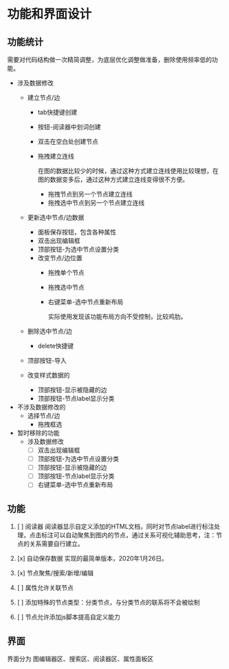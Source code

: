 # 功能和界面设计

## 功能统计

需要对代码结构做一次精简调整，为底层优化调整做准备，删除使用频率低的功能。

* 涉及数据修改
  * 建立节点/边
    * tab快捷键创建
    * 按钮-阅读器中划词创建
    * 双击在空白处创建节点
    * 拖拽建立连线

      在图的数据比较少的时候，通过这种方式建立连线使用比较理想，在图的数据变多后，通过这种方式建立连线变得很不方便。

      * 拖拽节点到另一个节点建立连线
      * 拖拽选中节点到另一个节点建立连线
  * 更新选中节点/边数据
    * 面板保存按钮，包含各种属性
    * 双击出现编辑框
    * 顶部按钮-为选中节点设置分类
    * 改变节点/边位置
      * 拖拽单个节点
      * 拖拽选中节点
      * 右键菜单-选中节点重新布局

        实际使用发现该功能布局方向不受控制，比较鸡肋。

  * 删除选中节点/边
    * delete快捷键
  * 顶部按钮-导入
  * 改变样式数据的
    * 顶部按钮-显示被隐藏的边
    * 顶部按钮-节点label显示分类
* 不涉及数据修改的
  * 选择节点/边
    * 拖拽框选
* 暂时移除的功能
  * 涉及数据修改
    * [ ] 双击出现编辑框
    * [ ] 顶部按钮-为选中节点设置分类
    * [ ] 顶部按钮-显示被隐藏的边
    * [ ] 顶部按钮-节点label显示分类
    * [ ] 右键菜单-选中节点重新布局

## 功能

1. [ ] 阅读器
  阅读器显示自定义添加的HTML文档，同时对节点label进行标注处理，点击标注可以自动聚焦到图内的节点，通过关系可视化辅助思考，注：节点的关系需要自行建立。

2. [x] 自动保存数据
   实现的最简单版本，2020年1月26日。

3. [x] 节点聚焦/搜索/新增/编辑
4. [ ] 属性允许关联节点
5. [ ] 添加特殊的节点类型：分类节点，与分类节点的联系将不会被绘制
6. [ ] 节点允许添加js脚本提高自定义能力

## 界面

界面分为 图编辑器区、搜索区、阅读器区、属性面板区
